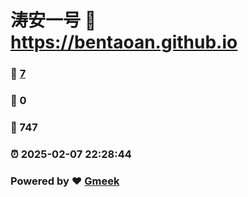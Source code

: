 # 涛安一号 :link: https://bentaoan.github.io 
### :page_facing_up: [7](https://bentaoan.github.io/tag.html) 
### :speech_balloon: 0 
### :hibiscus: 747 
### :alarm_clock: 2025-02-07 22:28:44 
### Powered by :heart: [Gmeek](https://github.com/Meekdai/Gmeek)
